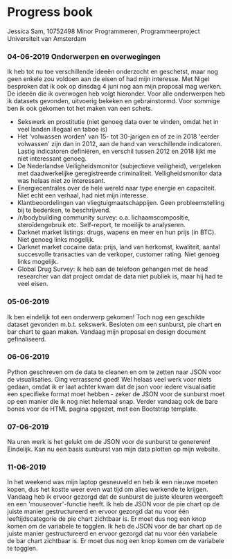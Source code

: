 # Progress book
Jessica Sam, 10752498
Minor Programmeren, Programmeerproject
Universiteit van Amsterdam


### 04-06-2019 Onderwerpen en overwegingen
Ik heb tot nu toe verschillende ideeën onderzocht en geschetst, maar nog geen enkele zou voldoen aan de eisen of had mijn interesse. Met Nigel besproken dat ik ook op dinsdag 4 juni nog aan mijn proposal mag werken.
De ideeën die ik overwogen heb volgt hieronder. Voor alle onderwerpen heb ik datasets gevonden, uitvoerig bekeken en gebrainstormd. Voor sommige ben ik ook gekomen tot het maken van een schets.
- Sekswerk en prostitutie (niet genoeg data over te vinden, omdat het in veel landen illegaal en taboe is)
- Het 'volwassen worden' van 15- tot 30-jarigen en of ze in 2018 'eerder volwassen' zijn dan in 2012, aan de hand van verschillende indicatoren. Lastig indicatoren definiëren, en verschil tussen 2012 en 2018 lijkt me niet interessant genoeg.
- De Nederlandse Veiligheidsmonitor (subjectieve veiligheid), vergeleken met daadwerkelijke geregistreerde criminaliteit. Veiligheidsmonitor data was helaas niet zo interessant.
- Energiecentrales over de hele wereld naar type energie en capaciteit. Niet echt een verhaal, had niet mijn interesse.
- Klantbeoordelingen van vliegtuigmaatschappijen. Geen probleemstelling bij te bedenken, te beschrijvend.
- /r/bodybuilding community survey: o.a. lichaamscompositie, steroïdengebruik etc. Self-report, te moeilijk te analyseren.
- Darknet market listings: drugs, wapens en meer en hun prijs (in BTC). Niet genoeg links mogelijk.
- Darknet market cocaïne data: prijs, land van herkomst, kwaliteit, aantal succesvolle transacties van de verkoper, customer rating. Niet genoeg links mogelijk.
- Global Drug Survey: ik heb aan de telefoon gehangen met de head researcher van dat project omdat de data niet publiek is, maar hij had te veel eisen.

### 05-06-2019
Ik ben eindelijk tot een onderwerp gekomen! Toch nog een geschikte dataset gevonden m.b.t. sekswerk.
Besloten om een sunburst, pie chart en bar chart te gaan maken.
Vandaag mijn proposal en design document gefinaliseerd.

### 06-06-2019
Python geschreven om de data te cleanen en om te zetten naar JSON voor de visualisaties. Ging verrassend goed!
Wel helaas veel werk voor niets gedaan, omdat ik er laat achter kwam dat de json voor iedere visualisatie een specifieke format moet hebben - zeker de JSON voor de sunburst moet op een manier die ik nog niet helemaal snap.
Verder vandaag ook de bare bones voor de HTML pagina opgezet, met een Bootstrap template.

### 07-06-2019
Na uren werk is het gelukt om de JSON voor de sunburst te genereren! Eindelijk.
Kan nu een basis sunburst van mijn data plotten op mijn website.

### 11-06-2019
In het weekend was mijn laptop gesneuveld en heb ik een nieuwe moeten kopen, dus het kostte weer even wat tijd om alles werkende te krijgen.
Vandaag heb ik ervoor gezorgd dat de sunburst de juiste kleuren weergeeft en een 'mouseover'-functie heeft. Ik heb de JSON voor de pie chart op de juiste manier gestructureerd en ervoor gezorgd dat nu voor één leeftijdscategorie de pie chart zichtbaar is. Er moet dus nog een knop komen om de variabele te togglen. 
Ik heb de JSON voor de bar chart op de juiste manier gestructureerd en ervoor gezorgd dat nu voor één variabele de bar chart zichtbaar is. Er moet dus nog een knop komen om de variabele te togglen.
